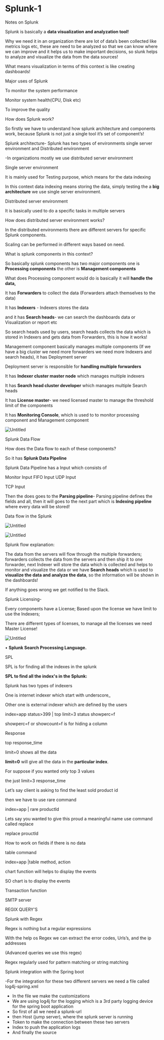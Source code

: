 # Splunk-1
Notes on Splunk


Splunk is basically a **data  visualization and analyzation tool!**

Why we need it in an organization there are lot of data’s been collected like metrics logs etc, these are need to be analyzed so that we can know where we can improve  and it helps us to make important decisions, so slunk helps to analyze and visualize the data from the data sources!

What means visualization in terms of this context is like creating dashboards!

Major uses of Splunk

To monitor the system performance

Monitor system health(CPU, Disk etc)

To improve the quality

How does Splunk work?

So firstly we have to understand how splunk architecture and components work, because Splunk is not just a single tool it’s set of component’s!

Splunk architecture- Splunk has two types of environments single server environment and Distributed environment

-In organizations mostly we use distributed server environment

Single server environment

It is mainly used for Testing purpose, which means for the data indexing

In this context data indexing means storing the data, simply  testing the a **big architecture** we use single server environment.

Distributed server environment 

It is basically used to do a specific tasks in multiple servers

How does distributed server environment works?

In the distributed environments there are different servers for specific Splunk components.

Scaling can be performed in different ways based on need.

What is splunk components in this context?

So basically splunk components has two major components one is **Processing components** the other is **Management components**

What does Processing component would do is basically it will **handle the data,**

It has **Forwarders** to collect the data (Forwarders attach themselves to the data)

It has **Indexers** - Indexers stores the data

and it has **Search heads**- we can search the dashboards data or Visualization or report etc

 So search heads used by users, search heads collects the data which is stored in Indexers and gets data from Forwarders, this is how it works!

Management component basically manages multiple components (If we have a big cluster we need more forwarders we need more Indexers and search heads), it has Deployment server

Deployment server  is responsible for **handling multiple forwarders** 

It has **Indexer cluster master node** which manages multiple indexers

It has **Search head cluster developer** which manages multiple Search heads

It has **License master**- we need licensed master to manage the threshold limit of the components 

It has **Monitoring Console**, which is used to to monitor processing component and Management component 

![Untitled](https://s3-us-west-2.amazonaws.com/secure.notion-static.com/d9415a84-09a3-4d14-8c00-0e59c218f6f0/Untitled.png)

Splunk Data Flow

How does the Data flow to each of these components?

So it has **Splunk Data Pipeline** 

Splunk Data Pipeline has a Input which consists of

Monitor Input
FIFO Input
UDP Input

TCP Input

Then the does goes to the **Parsing pipeline**- Parsing pipeline defines the fields and all, then it will goes to the next part which is **Indexing pipeline** where every data will be stored!

Data flow in the Splunk

![Untitled](https://s3-us-west-2.amazonaws.com/secure.notion-static.com/d172496c-fa4b-4a47-b015-6281d2a8dad7/Untitled.png)

![Untitled](https://s3-us-west-2.amazonaws.com/secure.notion-static.com/69317a0f-d0e8-4f94-afbc-ee1d0c3eaab6/Untitled.png)

Splunk flow explanation:

The data from the servers will flow through the multiple forwarders; forwarders collects the data from the servers and then ship it to one forwarder, next Indexer will store the data which is collected and helps to monitor and visualize the data or we have **Search heads** which is used to **visualize the data and analyze the data**, so the information will be shown in the dashboards!

If anything goes wrong we get notified to the Slack.

Splunk Licensing-

Every components have a License; Based upon the license we have limit to use the Indexers;

There are different types of licenses, to manage all the licenses we need Master License!

 

![Untitled](https://s3-us-west-2.amazonaws.com/secure.notion-static.com/df8dc8a1-6760-499c-802b-5bf6fa92fcbc/Untitled.png)

• **Splunk Search Processing Language.**

SPL

SPL is for finding all the indexes in the splunk

**SPL to find all the index's in the Splunk:**

Splunk has two types of indexers

One is internet indexer which start with underscore_

Other one is external indexer which are defined by the users

index=app status>399 | top limit=3 status showperc=f

showperc=f or showcount=f is for hiding a column

Response

top response_time

limit=0 shows all the data

**limit=0** will give all the data in the **particular index**.

For suppose if you wanted only top 3 values

the just limit=3 response_time

Let’s say client is asking to find the least sold product id

then we have to use rare command

index=app | rare productId

Lets say you wanted to give this proud a meaningful name use command called replace 

replace prouctId

How to work on fields if there is no data

table command

index=app |table method, action

chart function will helps to display the events

SO chart is to display the events

Transaction function

SMTP server

REGIX QUERY'S

Splunk with Regex

Regex is nothing but a regular expressions

With the help os Regex we can extract the error codes, Urls’s, and the ip addresses

(Advanced queries we use this regex)

Regex regularly used for pattern matching or string matching

Splunk integration with the Spring boot

-For the integration for these two different servers we need a file called log4j-spring.xml

- In the file we make the customizations
- We are using log4j for the logging which is a 3rd party logging device for the spring boot application
- So first of all we need a splunk-url
- then Host (jump server), where the splunk server is running
- Token to make the connection between these two servers
- Index to push the application logs
- And finally the source
